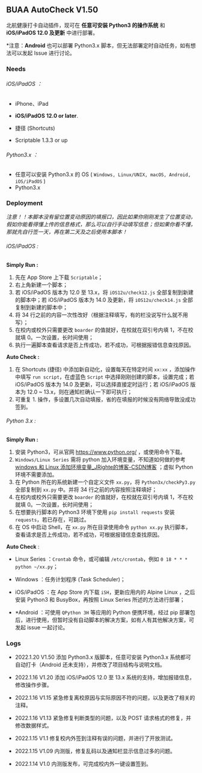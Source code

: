 ## BUAA AutoCheck V1.50

北航健康打卡自动插件，现可在 **任意可安装 Python3 的操作系统** 和 **iOS/iPadOS 12.0 及更新** 中进行部署。



*注意：**Android** 也可以部署 Python3.x 脚本，但无法部署定时自动任务，如有想法可以发起 Issue 进行讨论。



### Needs

###### iOS/iPadOS ：

- iPhone、iPad

- **iOS/iPadOS** **12.0 or later**.
- 捷径 (Shortcuts)
- Scriptable 1.3.3 or up



###### Python3.x ：

- 任意可以安装 Python3.x 的 OS ( `Windows, Linux/UNIX, macOS, Android, iOS/iPadOS` )
- Python3.x



### Deployment

*注意！！本脚本没有留位置变动原因的填报口，因此如果你刚刚发生了位置变动，假如你能看得懂上传的信息格式，那么可以自行手动填写信息；但如果你看不懂，那就先自行签一天，再在第二天及之后使用本脚本！*



###### iOS/iPadOS :

**Simply Run :**

1. 先在 App Store 上下载 `Scriptable`；
2. 右上角新建一个脚本；
3. 若 iOS/iPadOS 版本为 12.0 至 13.x，将 `iOS12u/check12.js` 全部复制到新建的脚本中；若 iOS/iPadOS 版本为 14.0 及更新，将 `iOS12u/check14.js` 全部复制到新建的脚本中；
4. 将 34 行之前的内容一次性改好（根据注释填写，有的栏没说写什么就不用写）；
5. 在校内或校外只需要更改 `boarder` 的值就好，在校就在双引号内填 1，不在校就填 0。一次设置，长时间使用；
6. 执行一遍脚本查看请求是否上传成功，若不成功，可根据报错信息查找原因。

**Auto Check :**

1. 在 Shortcuts (捷径) 中添加新自动化，设置每天在特定时间 `xx:xx` ，添加操作中填写 `run script`，在虚蓝色 `Script` 中选择刚刚创建的脚本，设置完成；若 iOS/iPadOS 版本为 14.0 及更新，可以选择直接定时运行；若 iOS/iPadOS 版本为 12.0 ~ 13.x，则在通知栏确认一下即可执行；
2. 可重复 1. 操作，多设置几次自动填报，省的在填报的时候没有网络导致没成功签到。



###### Python 3.x :

**Simply Run :**

1. 安装 Python3，可从官网 https://www.python.org/ ，或使用命令下载。
2. `Windows/Linux Series` 需将 python 加入环境变量，不知道如何做的参考 [windows 和 Linux 添加环境变量_JRighte的博客-CSDN博客](https://blog.csdn.net/weixin_38507462/article/details/101771996) ；虚拟 Python 环境不需要添加。
3. 在 Python 所在的系统新建一个自定义文件 `xx.py`，将 `Python3x/checkPy3.py` 全部复制到 `xx.py` 中。并将 34 行之前的内容按照注释填好；
4. 在校内或校外只需要更改 `boarder` 的值就好，在校就在双引号内填 1，不在校就填 0。一次设置，长时间使用；
5. 在想要执行脚本的 Python3 环境下使用 `pip install requests` 安装 `requests`，若已存在，可跳过。
6. 在 OS 中启动 Shell，在 `xx.py` 所在目录使用命令 `python xx.py` 执行脚本，查看请求是否上传成功，若不成功，可根据报错信息查找原因。

**Auto Check** :

- Linux Series ：`Crontab` 命令，或可编辑 `/etc/crontab`，例如 `0 18 * * * python ~/xx.py`；
- Windows ：任务计划程序 (Task Scheduler)；
- iOS/iPadOS ：在 App Store 内下载 `iSH`，更新应用内的 Alpine Linux ，之后安装 Python3 和 BusyBox，再按照 Linux Series 所述的方法进行部署；

- *Android ：可使用 `QPython 3H` 等应用的 Python 便携环境，经过 pip 部署包后，进行使用，但暂时没有自动脚本的解决方案，如有人有其他解决方案，可发起 issue 一起讨论。



### Logs

- 2022.1.20 V1.50 添加 Python3.x 版脚本，任意可安装 Python3.x 系统都可自动打卡（Android 还未支持），并修改了项目结构与说明文档。

- 2022.1.16 V1.20 添加 iOS/iPadOS 12.0 至 13.x 系统的支持，增加报错信息，修改操作步骤。

- 2022.1.16 V1.15 紧急修复离校原因与实际原因不符的问题，以及更改了相关的注释。

- 2022.1.16 V1.13 紧急修复判断类型的问题，以及 POST 请求格式的修复，并修改数据样式。

- 2022.1.15 V1.1 修复校内外签到注释有误的问题，并进行了开放测试。

- 2022.1.15 V1.09 内测版，修复乱码以及通知栏显示信息过多的问题。

- 2022.1.14 V1.0 内测版发布，可完成校内外一键设置签到。
